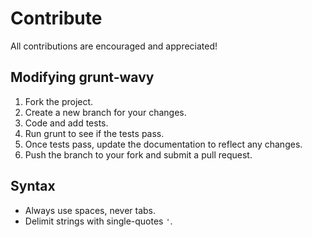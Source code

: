 # Contribute

All contributions are encouraged and appreciated!

## Modifying grunt-wavy

1. Fork the project.
2. Create a new branch for your changes.
3. Code and add tests.
4. Run grunt to see if the tests pass.
5. Once tests pass, update the documentation to reflect any changes.
6. Push the branch to your fork and submit a pull request.

## Syntax

- Always use spaces, never tabs.
- Delimit strings with single-quotes `'`.